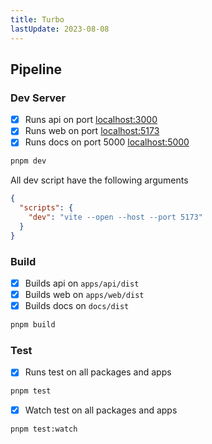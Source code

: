 ```yaml
---
title: Turbo
lastUpdate: 2023-08-08
---
```


## Pipeline

### Dev Server

- [x] Runs api on port [localhost:3000](http://localhost:3000)
- [x] Runs web on port [localhost:5173](http://localhost:5173)
- [x] Runs docs on port 5000 [localhost:5000](http://localhost:5000)

```bash
pnpm dev
```

All dev script have the following arguments

```json
{
  "scripts": {
    "dev": "vite --open --host --port 5173"
  }
}
```

### Build

- [x] Builds api on `apps/api/dist`
- [x] Builds web on `apps/web/dist`
- [x] Builds docs on `docs/dist`

```bash
pnpm build
```

### Test

- [x] Runs test on all packages and apps

```bash
pnpm test
```

- [x] Watch test on all packages and apps

```bash
pnpm test:watch
```
